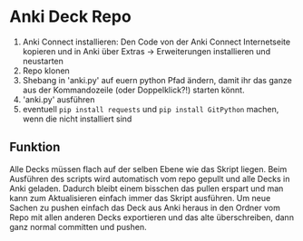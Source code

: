# Anki Deck Repo

1. Anki Connect installieren: Den Code von der Anki Connect Internetseite kopieren und in Anki über Extras -> Erweiterungen installieren und neustarten
2. Repo klonen
3. Shebang in 'anki.py' auf euern python Pfad ändern, damit ihr das ganze aus der Kommandozeile (oder Doppelklick?!) starten könnt.
4. 'anki.py' ausführen
5. eventuell `pip install requests` und `pip install GitPython` machen, wenn die nicht installiert sind
   

## Funktion
Alle Decks müssen flach auf der selben Ebene wie das Skript liegen. 
Beim Ausführen des scripts wird automatisch vom repo gepullt und alle Decks in Anki geladen. 
Dadurch bleibt einem bisschen das pullen erspart und man kann zum Aktualisieren einfach immer das Skript ausführen.
Um neue Sachen zu pushen einfach das Deck aus Anki heraus in den Ordner vom Repo mit allen anderen Decks exportieren und das alte überschreiben, dann ganz normal committen und pushen.


